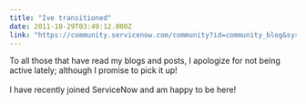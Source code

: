 ```yaml
---
title: "Ive transitioned"
date: 2011-10-29T03:49:12.000Z
link: "https://community.servicenow.com/community?id=community_blog&sys_id=b1fd262ddbd0dbc01dcaf3231f961925"
---
```

<p>To all those that have read my blogs and posts, I apologize for not being active lately; although I promise to pick it up!<br /><br />I have recently joined ServiceNow and am happy to be here!</p>